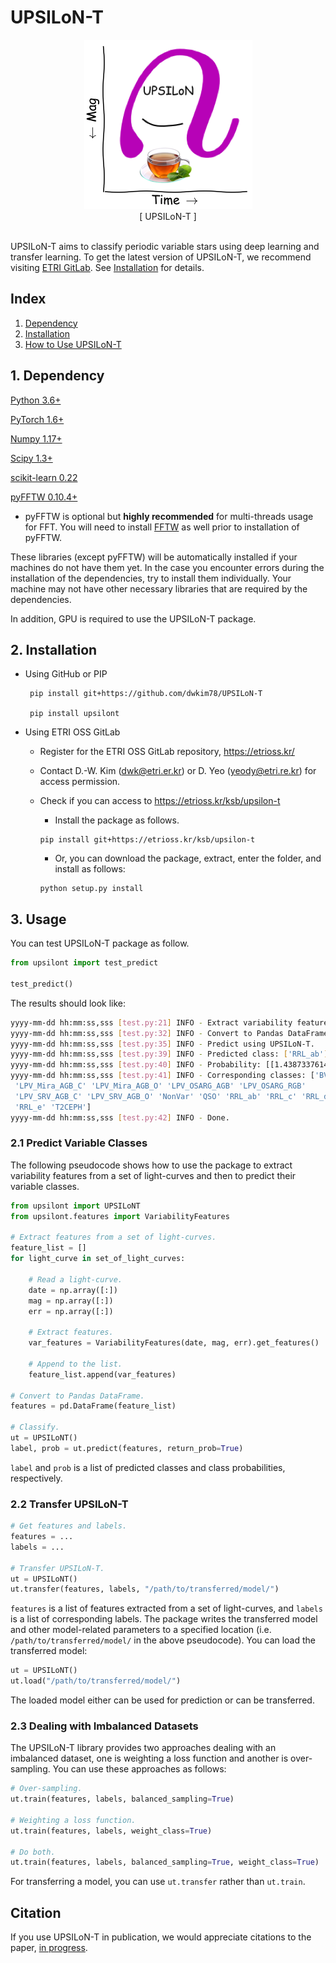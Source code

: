 # UPSILoN-T
<div align="center">
<img src="./upsilont/datasets/images/logo.png"><br/>
[ UPSILoN-T ]
</div><br>


UPSILoN-T aims to classify periodic variable stars using deep learning and transfer learning. To get the latest version of UPSILoN-T, we recommend visiting [ETRI GitLab](https://etrioss.kr/ksb/upsilon-t). See [Installation](#2-installation) for details.


## Index

1. [Dependency](#1-dependency)
2. [Installation](#2-installation)
3. [How to Use UPSILoN-T](#3-usage)


## 1. Dependency
[Python 3.6+](https://www.python.org/)

[PyTorch 1.6+](https://pytorch.org/)

[Numpy 1.17+](http://www.numpy.org/)

[Scipy 1.3+](http://scipy.org/)

[scikit-learn 0.22](http://scikit-learn.org/stable/)

[pyFFTW 0.10.4+](http://hgomersall.github.io/pyFFTW/)

 * pyFFTW is optional but <b>highly recommended</b> for multi-threads usage for FFT. You will need to install [FFTW](http://www.fftw.org/) as well prior to installation of pyFFTW.

These libraries (except pyFFTW) will be automatically installed if your machines do not have them yet. In the case you encounter errors during the installation of the dependencies, try to install them individually. Your machine may not have other necessary libraries that are required by the dependencies.

In addition, GPU is required to use the UPSILoN-T package.


## 2. Installation

- Using GitHub or PIP
   ```shell script
    pip install git+https://github.com/dwkim78/UPSILoN-T
  
    pip install upsilont
    ```
- Using ETRI OSS GitLab
  - Register for the ETRI OSS GitLab repository, https://etrioss.kr/
  - Contact D.-W. Kim (dwk@etri.er.kr) or D. Yeo (yeody@etri.re.kr) for access permission.
  - Check if you can access to https://etrioss.kr/ksb/upsilon-t
      - Install the package as follows.
  
      ```shell script
      pip install git+https://etrioss.kr/ksb/upsilon-t
      ```
   
      - Or, you can download the package, extract, enter the folder, and install as follows:
  
      ```shell script
      python setup.py install
      ```

## 3. Usage

You can test UPSILoN-T package as follow.

```python
from upsilont import test_predict

test_predict()
```

The results should look like:

```sh
yyyy-mm-dd hh:mm:ss,sss [test.py:21] INFO - Extract variability features.
yyyy-mm-dd hh:mm:ss,sss [test.py:32] INFO - Convert to Pandas DataFrame.
yyyy-mm-dd hh:mm:ss,sss [test.py:35] INFO - Predict using UPSILoN-T.
yyyy-mm-dd hh:mm:ss,sss [test.py:39] INFO - Predicted class: ['RRL_ab']
yyyy-mm-dd hh:mm:ss,sss [test.py:40] INFO - Probability: [[1.4387337614607532e-05, 0.0003274077898822725, 0.001863368903286755, 1.1310783520457335e-05, 1.27751472973614e-05, 0.004155108239501715, 0.009323867969214916, 0.019384946674108505, 0.0017969163600355387, 5.909596802666783e-05, 6.260129794100067e-06, 1.8606748426464037e-06, 8.244837954407558e-05, 7.316847768379375e-05, 0.0005118269473314285, 5.3744974138680845e-05, 0.9620862603187561, 6.40879588900134e-05, 0.000131708788103424, 3.8427057006629184e-05, 1.0599986808301765e-06]]
yyyy-mm-dd hh:mm:ss,sss [test.py:41] INFO - Corresponding classes: ['BV' 'CEPH_1O' 'CEPH_F' 'CEPH_Other' 'DSCT' 'EB_EC' 'EB_ED' 'EB_ESD'
 'LPV_Mira_AGB_C' 'LPV_Mira_AGB_O' 'LPV_OSARG_AGB' 'LPV_OSARG_RGB'
 'LPV_SRV_AGB_C' 'LPV_SRV_AGB_O' 'NonVar' 'QSO' 'RRL_ab' 'RRL_c' 'RRL_d'
 'RRL_e' 'T2CEPH']
yyyy-mm-dd hh:mm:ss,sss [test.py:42] INFO - Done.
```

### 2.1 Predict Variable Classes

The following pseudocode shows how to use the package to extract variability features from a set of light-curves and then to predict their variable classes.

```python
from upsilont import UPSILoNT
from upsilont.features import VariabilityFeatures

# Extract features from a set of light-curves. 
feature_list = []
for light_curve in set_of_light_curves:

    # Read a light-curve.
    date = np.array([:])
    mag = np.array([:])
    err = np.array([:])
         
    # Extract features.
    var_features = VariabilityFeatures(date, mag, err).get_features()
    
    # Append to the list.
    feature_list.append(var_features)

# Convert to Pandas DataFrame.
features = pd.DataFrame(feature_list)
    
# Classify.
ut = UPSILoNT()
label, prob = ut.predict(features, return_prob=True)
```
```label``` and ```prob``` is a list of predicted classes and class probabilities, respectively. 

### 2.2 Transfer UPSILoN-T

```python
# Get features and labels.
features = ...
labels = ...

# Transfer UPSILoN-T.
ut = UPSILoNT()
ut.transfer(features, labels, "/path/to/transferred/model/")
```

```features``` is a list of features extracted from a set of light-curves, and ```labels``` is a list of corresponding labels. The package writes the transferred model and other model-related parameters to a specified location (i.e. ```/path/to/transferred/model/``` in the above pseudocode). You can load the transferred model:

```python
ut = UPSILoNT()
ut.load("/path/to/transferred/model/")
```

The loaded model either can be used for prediction or can be transferred.

### 2.3 Dealing with Imbalanced Datasets

The UPSILoN-T library provides two approaches dealing with an imbalanced dataset, one is weighting a loss function and another is over-sampling. You can use these approaches as follows:

```python
# Over-sampling.
ut.train(features, labels, balanced_sampling=True)

# Weighting a loss function.
ut.train(features, labels, weight_class=True)

# Do both.
ut.train(features, labels, balanced_sampling=True, weight_class=True)
```

For transferring a model, you can use ```ut.transfer``` rather than ```ut.train```.


## Citation

If you use UPSILoN-T in publication, we would appreciate citations to the paper, <a href="http://">in progress</a>.

